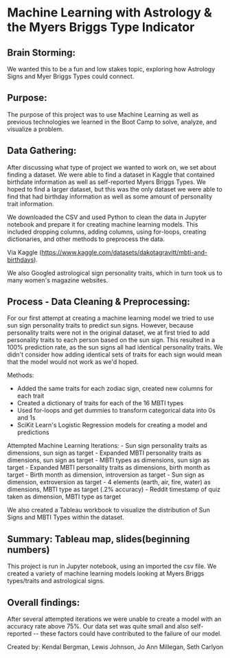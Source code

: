 # Machine Learning with Astrology & the Myers Briggs Type Indicator
## Brain Storming: 
We wanted this to be a fun and low stakes topic, exploring how Astrology Signs and Myer Briggs Types could connect.  
    
## Purpose:
The purpose of this project was to use Machine Learning as well as previous technologies we learned in the Boot Camp to solve, analyze, and visualize a problem.

## Data Gathering:
After discussing what type of project we wanted to work on, we set about finding a dataset. We were able to find a dataset in Kaggle that contained birthdate information as well as self-reported Myers Briggs Types. We hoped to find a larger dataset, but this was the only dataset we were able to find that had birthday information as well as some amount of personality trait information. 

We downloaded the CSV and used Python to clean the data in Jupyter notebook and prepare it for creating machine learning models. This included dropping columns, adding columns, using for-loops, creating dictionaries, and other methods to preprocess the data.

Via Kaggle (https://www.kaggle.com/datasets/dakotagravitt/mbti-and-birthdays).

We also Googled astrological sign personality traits, which in turn took us to many women's magazine websites.

## Process - Data Cleaning & Preprocessing:

For our first attempt at creating a machine learning model we tried to use sun sign personality traits to predict sun signs. However, because personality traits were not in the original dataset, we at first tried to add personality traits to each person based on the sun sign. This resulted in a 100% prediction rate, as the sun signs all had identical personality traits. We didn't consider how adding identical sets of traits for each sign would mean that the model would not work as we'd hoped. 

Methods:
  - Added the same traits for each zodiac sign, created new columns for each trait
  - Created a  dictionary of traits for each of the 16 MBTI types
  - Used for-loops and get dummies to transform categorical data into 0s and 1s
  - SciKit Learn's Logistic Regression models for creating a model and predictions 

Attempted Machine Learning Iterations:
    - Sun sign personality traits as dimensions, sun sign as target
    - Expanded MBTI personality traits as dimensions, sun sign as target
    - MBTI types as dimensions, sun sign as target 
    - Expanded MBTI personality traits as dimensions, birth month as target
    - Birth month as dimension, introversion as target
    - Sun sign as dimension, extroversion as target
    - 4 elements (earth, air, fire, water) as dimensions,  MBTI type as target (.2% accuracy) 
    - Reddit timestamp of quiz taken as dimension,  MBTI type as target  

We also created a Tableau workbook to visualize the distribution of Sun Signs and MBTI Types within the dataset.
 
## Summary: Tableau map, slides(beginning numbers)

This project is run in Jupyter notebook, using an imported the csv file. We created a variety of machine learning models looking at Myers Briggs types/traits and astrological signs.

## Overall findings: 
After several attempted iterations we were unable to create a model with an accuracy rate above 75%. Our data set was quite small and also self-reported -- these factors could have contributed to the failure of our model.
  
Created by:
    Kendal Bergman,
    Lewis Johnson,
    Jo Ann Millegan,
    Seth Carlyon
